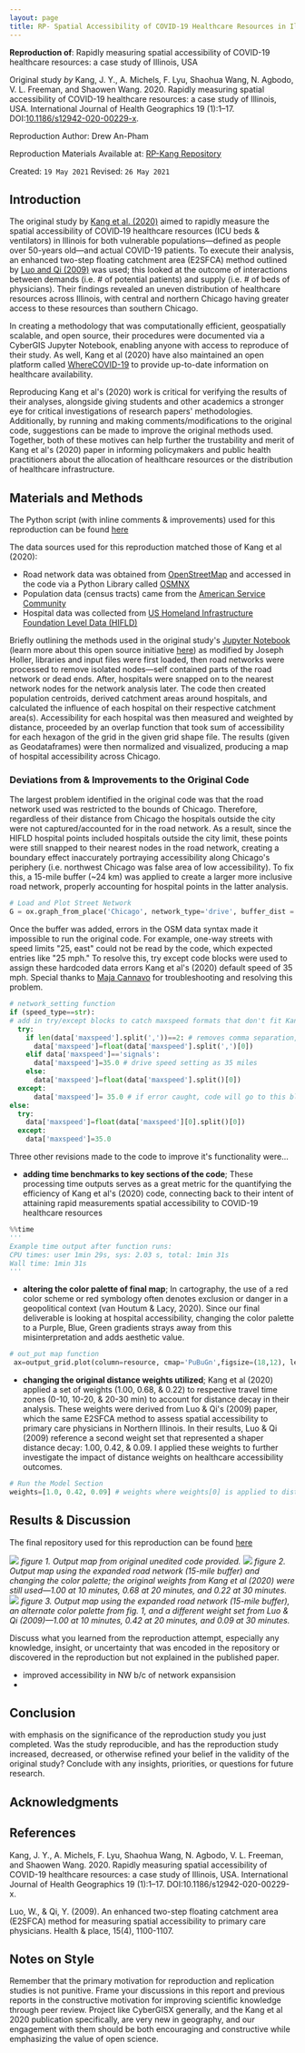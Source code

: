 ```yaml
---
layout: page
title: RP- Spatial Accessibility of COVID-19 Healthcare Resources in Illinois
---
```


**Reproduction of**: Rapidly measuring spatial accessibility of COVID-19 healthcare resources: a case study of Illinois, USA

Original study *by* Kang, J. Y., A. Michels, F. Lyu, Shaohua Wang, N. Agbodo, V. L. Freeman, and Shaowen Wang. 2020. Rapidly measuring spatial accessibility of COVID-19 healthcare resources: a case study of Illinois, USA. International Journal of Health Geographics 19 (1):1–17. DOI:[10.1186/s12942-020-00229-x](https://ij-healthgeographics.biomedcentral.com/articles/10.1186/s12942-020-00229-x).

Reproduction Author: Drew An-Pham

Reproduction Materials Available at: [RP-Kang Repository](https://github.com/daptx/RP-Kang)

Created: `19 May 2021`
Revised: `26 May 2021`

## Introduction

The original study by [Kang et al. (2020)](https://ij-healthgeographics.biomedcentral.com/articles/10.1186/s12942-020-00229-x) aimed to rapidly measure the spatial accessibility of COVID‐19 healthcare resources (ICU beds & ventilators) in Illinois for both vulnerable populations—defined as people over 50-years old—and actual COVID-19 patients. To execute their analysis, an enhanced two-step floating catchment area (E2SFCA) method outlined by [Luo and Qi (2009)](https://www.sciencedirect.com/science/article/pii/S1353829209000574?via%3Dihub) was used; this looked at the outcome of interactions between demands (i.e. # of potential patients) and supply (i.e. # of beds of physicians). Their findings revealed an uneven distribution of healthcare resources across Illinois, with central and northern Chicago having greater access to these resources than southern Chicago.

In creating a methodology that was computationally efficient, geospatially scalable, and open source, their procedures were documented via a CyberGIS Jupyter Notebook, enabling anyone with access to reproduce of their study. As well, Kang et al (2020) have also maintained an open platform called [WhereCOVID-19](https://wherecovid19.cigi.illinois.edu/spatialAccess.html#7/40.000/-89.000/Dark_Mode-il_acc_i/370) to provide up-to-date information on healthcare availability.

Reproducing Kang et al's (2020) work is critical for verifying the results of their analyses, alongside giving students and other academics a stronger eye for critical investigations of research papers' methodologies. Additionally, by running and making comments/modifications to the original code, suggestions can be made to improve the original methods used. Together, both of these motives can help further the trustability and merit of Kang et al's (2020) paper in informing policymakers and public health practitioners about the allocation of healthcare resources or the distribution of healthcare infrastructure.

## Materials and Methods

The Python script (with inline comments & improvements) used for this reproduction can be found [here](https://github.com/daptx/RP-Kang/blob/main/COVID-19Acc.ipynb)

The data sources used for this reproduction matched those of Kang et al (2020):
- Road network data was obtained from [OpenStreetMap](https://www.openstreetmap.org/#map=4/38.01/-95.84) and accessed in the code via a Python Library called [OSMNX](https://github.com/gboeing/osmnx)
- Population data (census tracts) came from the [American Service Community](https://www.census.gov/programs-surveys/acs)
- Hospital data was collected from [US Homeland Infrastructure Foundation Level Data (HIFLD)](https://hifld-geoplatform.opendata.arcgis.com/datasets/hospitals/explore?location=7.501852%2C-15.457900%2C1.91)

Briefly outlining the methods used in the original study's [Jupyter Notebook](https://github.com/GIS4DEV/RP-Kang/blob/main/COVID-19Acc.ipynb) (learn more about this open source initiative [here](https://jupyter.org/about)) as modified by Joseph Holler, libraries and input files were first loaded, then road networks were processed to remove isolated nodes—self contained parts of the road network or dead ends. After, hospitals were snapped on to the nearest network nodes for the network analysis later. The code then created population centroids, derived catchment areas around hospitals, and calculated the influence of each hospital on their respective catchment area(s). Accessibility for each hospital was then measured and weighted by distance, proceeded by an overlap function that took sum of accessibility for each hexagon of the grid in the given grid shape file. The results (given as Geodataframes) were then normalized and visualized, producing a map of hospital accessibility across Chicago.

### Deviations from & Improvements to the Original Code

The largest problem identified in the original code was that the road network used was restricted to the bounds of Chicago. Therefore, regardless of their distance from Chicago the hospitals outside the city were not captured/accounted for in the road network. As a result, since the HIFLD hospital points included hospitals outside the city limit, these points were still snapped to their nearest nodes in the road network, creating a boundary effect inaccurately portraying accessibility along Chicago's periphery (i.e. northwest Chicago was false area of low accessibility). To fix this, a 15-mile buffer (~24 km) was applied to create a larger more inclusive road network, properly accounting for hospital points in the latter analysis.
```python
# Load and Plot Street Network
G = ox.graph_from_place('Chicago', network_type='drive', buffer_dist = 24140.2)
```

Once the buffer was added, errors in the OSM data syntax made it impossible to run the original code. For example, one-way streets with speed limits "25, east" could not be read by the code, which expected entries like "25 mph." To resolve this, try except code blocks were used to assign these hardcoded data errors Kang et al's (2020) default speed of 35 mph. Special thanks to [Maja Cannavo](https://majacannavo.github.io/geog323/geog323main) for troubleshooting and resolving this problem.
```python
# network_setting function
if (speed_type==str):
# add in try/except blocks to catch maxspeed formats that don't fit Kang et al's cases
  try:
    if len(data['maxspeed'].split(','))==2: # removes comma separation, turns into #s
      data['maxspeed']=float(data['maxspeed'].split(',')[0])                  
    elif data['maxspeed']=='signals':
      data['maxspeed']=35.0 # drive speed setting as 35 miles
    else:
      data['maxspeed']=float(data['maxspeed'].split()[0])
  except:
      data['maxspeed']= 35.0 # if error caught, code will go to this block and fill 35
else:
  try:
    data['maxspeed']=float(data['maxspeed'][0].split()[0])
  except:
    data['maxspeed']=35.0
```

Three other revisions made to the code to improve it's functionality were...
- **adding time benchmarks to key sections of the code**; These processing time outputs serves as a great metric for the quantifying the efficiency of Kang et al's (2020) code, connecting back to their intent of attaining rapid measurements spatial accessibility to COVID-19 healthcare resources
```python
%%time
'''
Example time output after function runs:
CPU times: user 1min 29s, sys: 2.03 s, total: 1min 31s
Wall time: 1min 31s
'''
```
- **altering the color palette of final map**; In cartography, the use of a red color scheme or red symbology often denotes exclusion or danger in a geopolitical context (van Houtum & Lacy, 2020). Since our final deliverable is looking at hospital accessibility, changing the color palette to a Purple, Blue, Green gradients strays away from this misinterpretation and adds aesthetic value.
```python
# out_put map function
 ax=output_grid.plot(column=resource, cmap='PuBuGn',figsize=(18,12), legend=True, zorder=1)
```
- **changing the original distance weights utilized**; Kang et al (2020) applied a set of weights (1.00, 0.68, & 0.22) to respective travel time zones (0-10, 10-20, & 20-30 min) to account for distance decay in their analysis. These weights were derived from Luo & Qi's (2009) paper, which the same E2SFCA method to assess spatial accessibility to primary care physicians in Northern Illinois. In their results, Luo & Qi (2009) reference a second weight set that represented a shaper distance decay: 1.00, 0.42, & 0.09. I applied these weights to further investigate the impact of distance weights on healthcare accessibility outcomes.
```python
# Run the Model Section
weights=[1.0, 0.42, 0.09] # weights where weights[0] is applied to distances[0]
```

## Results & Discussion

The final repository used for this reproduction can be found [here](https://github.com/daptx/RP-Kang)

![](assets/original.png)
*figure 1. Output map from original unedited code provided.*
![](assets/kang-weight.png)
*figure 2. Output map using the expanded road network (15-mile buffer) and changing the color palette; the original weights from Kang et al (2020) were still used—1.00 at 10 minutes, 0.68 at 20 minutes, and 0.22 at 30 minutes.*
![](assets/lq-weight.png)
*figure 3. Output map using the expanded road network (15-mile buffer), an alternate color palette from fig. 1, and a different weight set from Luo & Qi (2009)—1.00 at 10 minutes, 0.42 at 20 minutes, and 0.09 at 30 minutes.*

Discuss what you learned from the reproduction attempt, especially any knowledge, insight, or uncertainty that was encoded in the repository or discovered in the reproduction but not explained in the published paper.

- improved accessibility in NW b/c of network expansision
-

## Conclusion
with emphasis on the significance of the reproduction study you just completed. Was the study reproducible, and has the reproduction study increased, decreased, or otherwise refined your belief in the validity of the original study? Conclude with any insights, priorities, or questions for future research.

## Acknowledgments

## References
Kang, J. Y., A. Michels, F. Lyu, Shaohua Wang, N. Agbodo, V. L. Freeman, and Shaowen Wang. 2020. Rapidly measuring spatial accessibility of COVID-19 healthcare resources: a case study of Illinois, USA. International Journal of Health Geographics 19 (1):1–17. DOI:10.1186/s12942-020-00229-x.

Luo, W., & Qi, Y. (2009). An enhanced two-step floating catchment area (E2SFCA) method for measuring spatial accessibility to primary care physicians. Health & place, 15(4), 1100-1107.


## Notes on Style
 Remember that the primary motivation for reproduction and replication studies is not punitive. Frame your discussions in this report and previous reports in the constructive motivation for improving scientific knowledge through peer review. Project like CyberGISX generally, and the Kang et al 2020 publication specifically, are very new in geography, and our engagement with them should be both encouraging and constructive while emphasizing the value of open science.
